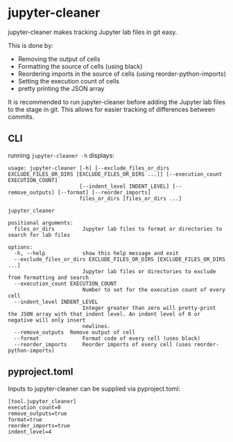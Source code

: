 # jupyter-cleaner

jupyter-cleaner makes tracking Jupyter lab files in git easy.

This is done by:
- Removing the output of cells
- Formatting the source of cells (using black)
- Reordering imports in the source of cells (using reorder-python-imports)
- Setting the execution count of cells
- pretty printing the JSON array

It is recommended to run jupyter-cleaner before adding the Jupyter lab files to the stage in git. This allows for easier tracking of differences between commits.

## CLI
running `jupyter-cleaner -h` displays:
```
usage: jupyter-cleaner [-h] [--exclude_files_or_dirs EXCLUDE_FILES_OR_DIRS [EXCLUDE_FILES_OR_DIRS ...]] [--execution_count EXECUTION_COUNT]
                       [--indent_level INDENT_LEVEL] [--remove_outputs] [--format] [--reorder_imports]
                       files_or_dirs [files_or_dirs ...]

jupyter_cleaner

positional arguments:
  files_or_dirs         Jupyter lab files to format or directories to search for lab files

options:
  -h, --help            show this help message and exit
  --exclude_files_or_dirs EXCLUDE_FILES_OR_DIRS [EXCLUDE_FILES_OR_DIRS ...]
                        Jupyter lab files or directories to exclude from formatting and search
  --execution_count EXECUTION_COUNT
                        Number to set for the execution count of every cell
  --indent_level INDENT_LEVEL
                        Integer greater than zero will pretty-print the JSON array with that indent level. An indent level of 0 or negative will only insert
                        newlines.
  --remove_outputs  Remove output of cell
  --format              Format code of every cell (uses black)
  --reorder_imports     Reorder imports of every cell (uses reorder-python-imports)
```

## pyproject.toml
Inputs to jupyter-cleaner can be supplied via pyproject.toml:
```
[tool.jupyter_cleaner]
execution_count=0
remove_outputs=true
format=true
reorder_imports=true
indent_level=4
```
